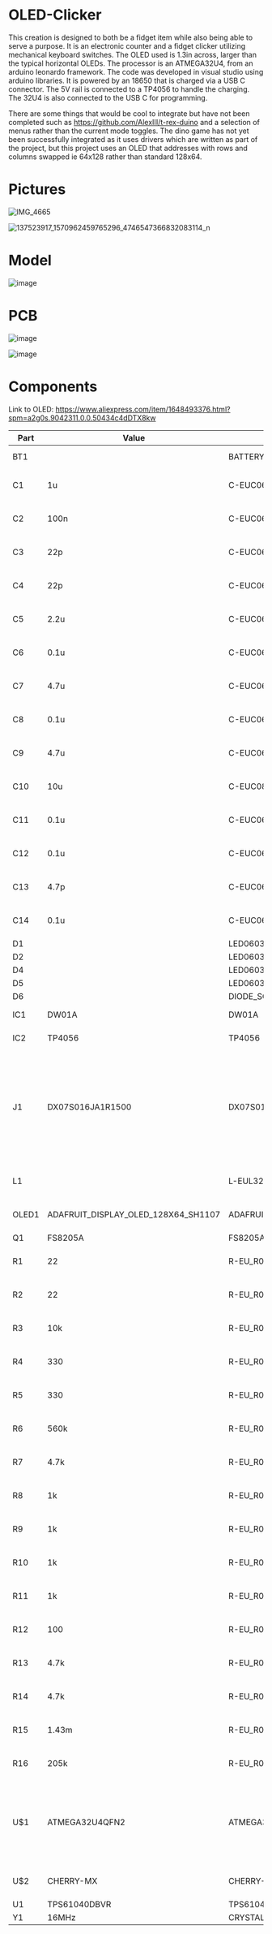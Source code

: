
# OLED-Clicker

This creation is designed to both be a fidget item while also being able to serve a purpose. It is an electronic counter and a fidget clicker utilizing mechanical keyboard switches. The OLED used is 1.3in across, larger than the typical horizontal OLEDs. The processor is an ATMEGA32U4, from an arduino leonardo framework. The code was developed in visual studio using arduino libraries. It is powered by an 18650 that is charged via a USB C connector. The 5V rail is connected to a TP4056 to handle the charging. The 32U4 is also connected to the USB C for programming.

There are some things that would be cool to integrate but have not been completed such as https://github.com/AlexIII/t-rex-duino and a selection of menus rather than the current mode toggles. The dino game has not yet been successfully integrated as it uses drivers which are written as part of the project, but this project uses an OLED that addresses with rows and columns swapped ie 64x128 rather than standard 128x64.

# Pictures

![IMG_4665](https://user-images.githubusercontent.com/83693142/119259817-60d67500-bc13-11eb-968d-9f2689180bc3.JPG)

![137523917_1570962459765296_4746547366832083114_n](https://user-images.githubusercontent.com/83693142/120181269-2a6eaa80-c250-11eb-8624-102d7ce35407.jpg)

# Model

![image](https://user-images.githubusercontent.com/83693142/117139576-c0e5b280-adef-11eb-8131-cfbc835e359f.png)


# PCB
![image](https://user-images.githubusercontent.com/83693142/117138961-081f7380-adef-11eb-83d0-88e22469623d.png)


![image](https://user-images.githubusercontent.com/83693142/117139038-1cfc0700-adef-11eb-91f2-fe83ca2f539f.png)




# Components

Link to OLED: https://www.aliexpress.com/item/1648493376.html?spm=a2g0s.9042311.0.0.50434c4dDTX8kw

| Part  | Value                                   | Device                                  | Description                                                                                                                    |
| ----- | --------------------------------------- | --------------------------------------- | ------------------------------------------------------------------------------------------------------------------------------ |
| BT1   |                                         | BATTERY-18650-Holder                           | Battery - Single Cell                                                                                                          |
| C1    | 1u                                      | C-EUC0603                               | CAPACITOR, European symbol                                                                                                     |
| C2    | 100n                                    | C-EUC0603                               | CAPACITOR, European symbol                                                                                                     |
| C3    | 22p                                     | C-EUC0603                               | CAPACITOR, European symbol                                                                                                     |
| C4    | 22p                                     | C-EUC0603                               | CAPACITOR, European symbol                                                                                                     |
| C5    | 2.2u                                    | C-EUC0603                               | CAPACITOR, European symbol                                                                                                     |
| C6    | 0.1u                                    | C-EUC0603                               | CAPACITOR, European symbol                                                                                                     |
| C7    | 4.7u                                    | C-EUC0603                               | CAPACITOR, European symbol                                                                                                     |
| C8    | 0.1u                                    | C-EUC0603                               | CAPACITOR, European symbol                                                                                                     |
| C9    | 4.7u                                    | C-EUC0603                               | CAPACITOR, European symbol                                                                                                     |
| C10   | 10u                                     | C-EUC0805                               | CAPACITOR, European symbol                                                                                                     |
| C11   | 0.1u                                    | C-EUC0603                               | CAPACITOR, European symbol                                                                                                     |
| C12   | 0.1u                                    | C-EUC0603                               | CAPACITOR, European symbol                                                                                                     |
| C13   | 4.7p                                    | C-EUC0603                               | CAPACITOR, European symbol                                                                                                     |
| C14   | 0.1u                                    | C-EUC0603                               | CAPACITOR, European symbol                                                                                                     |
| D1    |                                         | LED0603                                 | LED (Generic)                                                                                                                  |
| D2    |                                         | LED0603                                 | LED (Generic)                                                                                                                  |
| D4    |                                         | LED0603                                 | LED (Generic)                                                                                                                  |
| D5    |                                         | LED0603                                 | LED (Generic)                                                                                                                  |
| D6    |                                         | DIODE\_SOD-123FL                        | Diode                                                                                                                          |
| IC1   | DW01A                                   | DW01A                                   | Battery Protection                                                                                                                               |
| IC2   | TP4056                                  | TP4056                                  | Battery Charger                                                                                                                               |
| J1    | DX07S016JA1R1500                        | DX07S016JA1R1500                        | USB-C (USB TYPE-C) USB 2.0 Receptacle Connector 24 (16+8 Dummy) Position Surface Mount, Right Angle; Through Hole  |
| L1    |                                         | L-EUL3225M                              | INDUCTOR, European symbol                                                                                                      |
| OLED1 | ADAFRUIT\_DISPLAY\_OLED\_128X64\_SH1107 | ADAFRUIT\_DISPLAY\_OLED\_128X64\_SH1107 | Horizontal ribbon 1.3in OLED                                                                                                   |
| Q1    | FS8205A                                 | FS8205A                                 | MOSFET                                                                                                                         |
| R1    | 22                                      | R-EU\_R0603                             | RESISTOR, European symbol                                                                                                      |
| R2    | 22                                      | R-EU\_R0603                             | RESISTOR, European symbol                                                                                                      |
| R3    | 10k                                     | R-EU\_R0603                             | RESISTOR, European symbol                                                                                                      |
| R4    | 330                                     | R-EU\_R0603                             | RESISTOR, European symbol                                                                                                      |
| R5    | 330                                     | R-EU\_R0603                             | RESISTOR, European symbol                                                                                                      |
| R6    | 560k                                    | R-EU\_R0603                             | RESISTOR, European symbol                                                                                                      |
| R7    | 4.7k                                    | R-EU\_R0603                             | RESISTOR, European symbol                                                                                                      |
| R8    | 1k                                      | R-EU\_R0603                             | RESISTOR, European symbol                                                                                                      |
| R9    | 1k                                      | R-EU\_R0603                             | RESISTOR, European symbol                                                                                                      |
| R10   | 1k                                      | R-EU\_R0603                             | RESISTOR, European symbol                                                                                                      |
| R11   | 1k                                      | R-EU\_R0603                             | RESISTOR, European symbol                                                                                                      |
| R12   | 100                                     | R-EU\_R0603                             | RESISTOR, European symbol                                                                                                      |
| R13   | 4.7k                                    | R-EU\_R0603                             | RESISTOR, European symbol                                                                                                      |
| R14   | 4.7k                                    | R-EU\_R0603                             | RESISTOR, European symbol                                                                                                      |
| R15   | 1.43m                                   | R-EU\_R0603                             | RESISTOR, European symbol                                                                                                      |
| R16   | 205k                                    | R-EU\_R0603                             | RESISTOR, European symbol                                                                                                      |
| U$1   | ATMEGA32U4QFN2                          | ATMEGA32U4QFN2                          | Atmel 44-pin 8-bit Microcontroller with 32KBytes of ISP Flash and USB Controller -----                                         |
| U$2   | CHERRY-MX                               | CHERRY-MX                               | Cherry MX series keyswitch                                                                                                     |
| U1    | TPS61040DBVR                            | TPS61040DBVR                            | Boost IC                                                                                                            |
| Y1    | 16MHz                                   | CRYSTAL-16MHZSMD-5X3.2                  | 16MHz Crystal                                                                                                                  |
